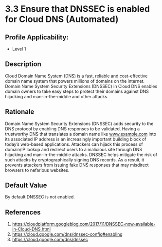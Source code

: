 # 3.3 Ensure that DNSSEC is enabled for Cloud DNS (Automated)

## Profile Applicability:

- Level 1

## Description

Cloud Domain Name System (DNS) is a fast, reliable and cost-effective domain name system that powers millions of domains on the internet. Domain Name System Security Extensions (DNSSEC) in Cloud DNS enables domain owners to take easy steps to protect their domains against DNS hijacking and man-in-the-middle and other attacks.

## Rationale

Domain Name System Security Extensions (DNSSEC) adds security to the DNS protocol by enabling DNS responses to be validated. Having a trustworthy DNS that translates a domain name like www.example.com into its associated IP address is an increasingly important building block of today’s web-based applications. Attackers can hijack this process of domain/IP lookup and redirect users to a malicious site through DNS hijacking and man-in-the-middle attacks. DNSSEC helps mitigate the risk of such attacks by cryptographically signing DNS records. As a result, it prevents attackers from issuing fake DNS responses that may misdirect browsers to nefarious websites.

## Default Value

By default DNSSEC is not enabled.

## References

1. https://cloudplatform.googleblog.com/2017/11/DNSSEC-now-available-in-Cloud-DNS.html
2. https://cloud.google.com/dns/dnssec-config#enabling
3. https://cloud.google.com/dns/dnssec